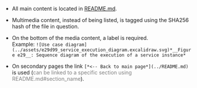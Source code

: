 - All main content is located in [README.md](README.md).

- Multimedia content, instead of being listed, is tagged using the SHA256 hash of the file in question.

- On the bottom of the media content, a label is required. 
    <br>Example: `![Use case diagram](../assets/e29d99_service_execution_diagram.excalidraw.svg)*__Figure e29__: Sequence diagram of the execution of a service instance*`

- On secondary pages the link `[*<-- Back to main page*](../README.md)` is used (<span style="color: gray">can be linked to a specific section using README.md#section_name</span>).
